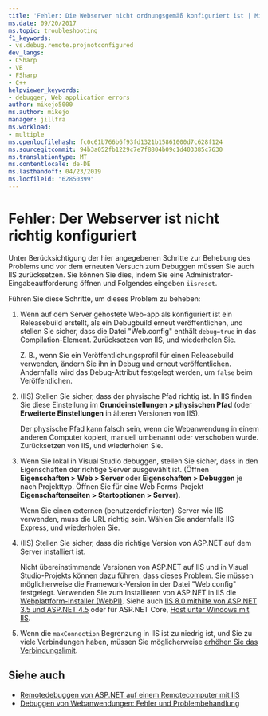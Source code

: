 ```yaml
---
title: 'Fehler: Die Webserver nicht ordnungsgemäß konfiguriert ist | Microsoft-Dokumentation'
ms.date: 09/20/2017
ms.topic: troubleshooting
f1_keywords:
- vs.debug.remote.projnotconfigured
dev_langs:
- CSharp
- VB
- FSharp
- C++
helpviewer_keywords:
- debugger, Web application errors
author: mikejo5000
ms.author: mikejo
manager: jillfra
ms.workload:
- multiple
ms.openlocfilehash: fc0c61b766b6f93fd1321b15861000d7c628f124
ms.sourcegitcommit: 94b3a052fb1229c7e7f8804b09c1d403385c7630
ms.translationtype: MT
ms.contentlocale: de-DE
ms.lasthandoff: 04/23/2019
ms.locfileid: "62850399"
---
```

# <a name="error-the-web-server-is-not-configured-correctly"></a>Fehler: Der Webserver ist nicht richtig konfiguriert

Unter Berücksichtigung der hier angegebenen Schritte zur Behebung des Problems und vor dem erneuten Versuch zum Debuggen müssen Sie auch IIS zurücksetzen. Sie können Sie dies, indem Sie eine Administrator-Eingabeaufforderung öffnen und Folgendes eingeben `iisreset`.

Führen Sie diese Schritte, um dieses Problem zu beheben:

1. Wenn auf dem Server gehostete Web-app als konfiguriert ist ein Releasebuild erstellt, als ein Debugbuild erneut veröffentlichen, und stellen Sie sicher, dass die Datei "Web.config" enthält `debug=true` in das Compilation-Element. Zurücksetzen von IIS, und wiederholen Sie.

    Z. B., wenn Sie ein Veröffentlichungsprofil für einen Releasebuild verwenden, ändern Sie ihn in Debug und erneut veröffentlichen. Andernfalls wird das Debug-Attribut festgelegt werden, um `false` beim Veröffentlichen.

2. (IIS) Stellen Sie sicher, dass der physische Pfad richtig ist. In IIS finden Sie diese Einstellung im **Grundeinstellungen > physischen Pfad** (oder **Erweiterte Einstellungen** in älteren Versionen von IIS).

    Der physische Pfad kann falsch sein, wenn die Webanwendung in einem anderen Computer kopiert, manuell umbenannt oder verschoben wurde. Zurücksetzen von IIS, und wiederholen Sie.

3. Wenn Sie lokal in Visual Studio debuggen, stellen Sie sicher, dass in den Eigenschaften der richtige Server ausgewählt ist. (Öffnen **Eigenschaften > Web > Server** oder **Eigenschaften > Debuggen** je nach Projekttyp. Öffnen Sie für eine Web Forms-Projekt **Eigenschaftenseiten > Startoptionen > Server**).

    Wenn Sie einen externen (benutzerdefinierten)-Server wie IIS verwenden, muss die URL richtig sein. Wählen Sie andernfalls IIS Express, und wiederholen Sie.

4. (IIS) Stellen Sie sicher, dass die richtige Version von ASP.NET auf dem Server installiert ist.

    Nicht übereinstimmende Versionen von ASP.NET auf IIS und in Visual Studio-Projekts können dazu führen, dass dieses Problem. Sie müssen möglicherweise die Framework-Version in der Datei "Web.config" festgelegt. Verwenden Sie zum Installieren von ASP.NET in IIS die [Webplattform-Installer (WebPI)](https://www.microsoft.com/web/downloads/platform.aspx). Siehe auch [IIS 8.0 mithilfe von ASP.NET 3.5 und ASP.NET 4.5](/iis/get-started/whats-new-in-iis-8/iis-80-using-aspnet-35-and-aspnet-45) oder für ASP.NET Core, [Host unter Windows mit IIS](https://docs.asp.net/en/latest/publishing/iis.html).

4. Wenn die `maxConnection` Begrenzung in IIS ist zu niedrig ist, und Sie zu viele Verbindungen haben, müssen Sie möglicherweise [erhöhen Sie das Verbindungslimit](/iis/configuration/system.applicationhost/sites/sitedefaults/limits).

## <a name="see-also"></a>Siehe auch
- [Remotedebuggen von ASP.NET auf einem Remotecomputer mit IIS](../debugger/remote-debugging-aspnet-on-a-remote-iis-7-5-computer.md)
- [Debuggen von Webanwendungen: Fehler und Problembehandlung](../debugger/debugging-web-applications-errors-and-troubleshooting.md)